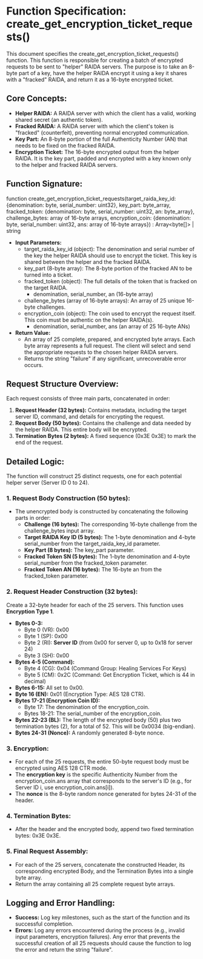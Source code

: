 
# **Function Specification: create\_get\_encryption\_ticket\_requests()**

This document specifies the create\_get\_encryption\_ticket\_requests() function. This function is responsible for creating a batch of encrypted requests to be sent to "helper" RAIDA servers. The purpose is to take an 8-byte part of a key, have the helper RAIDA encrypt it using a key it shares with a "fracked" RAIDA, and return it as a 16-byte encrypted ticket.

## **Core Concepts:**

* **Helper RAIDA:** A RAIDA server with which the client has a valid, working shared secret (an authentic token).  
* **Fracked RAIDA:** A RAIDA server with which the client's token is "fracked" (counterfeit), preventing normal encrypted communication.  
* **Key Part:** An 8-byte portion of the full Authenticity Number (AN) that needs to be fixed on the fracked RAIDA.  
* **Encryption Ticket:** The 16-byte encrypted output from the helper RAIDA. It is the key part, padded and encrypted with a key known only to the helper and fracked RAIDA servers.

## **Function Signature:**

function create\_get\_encryption\_ticket\_requests(target\_raida\_key\_id: {denomination: byte, serial\_number: uint32}, key\_part: byte\_array, fracked\_token: {denomination: byte, serial\_number: uint32, an: byte\_array}, challenge\_bytes: array of 16-byte arrays, encryption\_coin: {denomination: byte, serial\_number: uint32, ans: array of 16-byte arrays}) : Array\<byte\[\]\> | string

* **Input Parameters:**  
  * target\_raida\_key\_id (object): The denomination and serial number of the key the helper RAIDA should use to encrypt the ticket. This key is shared between the helper and the fracked RAIDA.  
  * key\_part (8-byte array): The 8-byte portion of the fracked AN to be turned into a ticket.  
  * fracked\_token (object): The full details of the token that is fracked on the target RAIDA.  
    * denomination, serial\_number, an (16-byte array)  
  * challenge\_bytes (array of 16-byte arrays): An array of 25 unique 16-byte challenges.  
  * encryption\_coin (object): The coin used to encrypt the request itself. This coin must be authentic on the helper RAIDA(s).  
    * denomination, serial\_number, ans (an array of 25 16-byte ANs)  
* **Return Value:**  
  * An array of 25 complete, prepared, and encrypted byte arrays. Each byte array represents a full request. The client will select and send the appropriate requests to the chosen helper RAIDA servers.  
  * Returns the string "failure" if any significant, unrecoverable error occurs.

## **Request Structure Overview:**

Each request consists of three main parts, concatenated in order:

1. **Request Header (32 bytes):** Contains metadata, including the target server ID, command, and details for encrypting the request.  
2. **Request Body (50 bytes):** Contains the challenge and data needed by the helper RAIDA. This entire body will be encrypted.  
3. **Termination Bytes (2 bytes):** A fixed sequence (0x3E 0x3E) to mark the end of the request.

## **Detailed Logic:**

The function will construct 25 distinct requests, one for each potential helper server (Server ID 0 to 24).

### **1\. Request Body Construction (50 bytes):**

* The unencrypted body is constructed by concatenating the following parts in order:  
  * **Challenge (16 bytes):** The corresponding 16-byte challenge from the challenge\_bytes input array.  
  * **Target RAIDA Key ID (5 bytes):** The 1-byte denomination and 4-byte serial\_number from the target\_raida\_key\_id parameter.  
  * **Key Part (8 bytes):** The key\_part parameter.  
  * **Fracked Token SN (5 bytes):** The 1-byte denomination and 4-byte serial\_number from the fracked\_token parameter.  
  * **Fracked Token AN (16 bytes):** The 16-byte an from the fracked\_token parameter.

### **2\. Request Header Construction (32 bytes):**

Create a 32-byte header for each of the 25 servers. This function uses **Encryption Type 1**.

* **Bytes 0-3:**  
  * Byte 0 (VR): 0x00  
  * Byte 1 (SP): 0x00  
  * Byte 2 (RI): **Server ID** (from 0x00 for server 0, up to 0x18 for server 24\)  
  * Byte 3 (SH): 0x00  
* **Bytes 4-5 (Command):**  
  * Byte 4 (CG): 0x04 (Command Group: Healing Services For Keys)  
  * Byte 5 (CM): 0x2C (Command: Get Encryption Ticket, which is 44 in decimal)  
* **Bytes 6-15:** All set to 0x00.  
* **Byte 16 (EN):** 0x01 (Encryption Type: AES 128 CTR).  
* **Bytes 17-21 (Encryption Coin ID):**  
  * Byte 17: The denomination of the encryption\_coin.  
  * Bytes 18-21: The serial\_number of the encryption\_coin.  
* **Bytes 22-23 (BL):** The length of the encrypted body (50) plus two termination bytes (2), for a total of 52\. This will be 0x0034 (big-endian).  
* **Bytes 24-31 (Nonce):** A randomly generated 8-byte nonce.

### **3\. Encryption:**

* For each of the 25 requests, the entire 50-byte request body must be encrypted using AES 128 CTR mode.  
* The **encryption key** is the specific Authenticity Number from the encryption\_coin.ans array that corresponds to the server's ID (e.g., for Server ID i, use encryption\_coin.ans\[i\]).  
* The **nonce** is the 8-byte random nonce generated for bytes 24-31 of the header.

### **4\. Termination Bytes:**

* After the header and the encrypted body, append two fixed termination bytes: 0x3E 0x3E.

### **5\. Final Request Assembly:**

* For each of the 25 servers, concatenate the constructed Header, its corresponding encrypted Body, and the Termination Bytes into a single byte array.  
* Return the array containing all 25 complete request byte arrays.

## **Logging and Error Handling:**

* **Success:** Log key milestones, such as the start of the function and its successful completion.  
* **Errors:** Log any errors encountered during the process (e.g., invalid input parameters, encryption failures). Any error that prevents the successful creation of all 25 requests should cause the function to log the error and return the string "failure".
